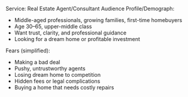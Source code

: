 Service: Real Estate Agent/Consultant
Audience Profile/Demograph:
- Middle-aged professionals, growing families, first-time homebuyers
- Age 30–65, upper-middle class
- Want trust, clarity, and professional guidance
- Looking for a dream home or profitable investment

Fears (simplified):
- Making a bad deal
- Pushy, untrustworthy agents
- Losing dream home to competition
- Hidden fees or legal complications
- Buying a home that needs costly repairs
